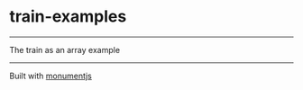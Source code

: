 # train-examples
------

The train as an array example

------

Built with [monumentjs](http://monument.ansble.com)